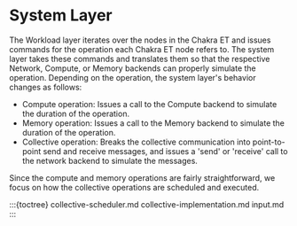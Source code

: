 # System Layer

The Workload layer iterates over the nodes in the Chakra ET and issues commands for the operation each Chakra ET node refers to. The system layer takes these commands and translates them so that the respective Network, Compute, or Memory backends can properly simulate the operation. Depending on the operation, the system layer's behavior changes as follows: 

- Compute operation: Issues a call to the Compute backend to simulate the duration of the operation. 
- Memory operation: Issues a call to the Memory backend to simulate the duration of the operation. 
- Collective operation: Breaks the collective communication into point-to-point send and receive messages, and issues a 'send' or 'receive' call to the network backend to simulate the messages. 

Since the compute and memory operations are fairly straightforward, we focus on how the collective operations are scheduled and executed.

:::{toctree}
collective-scheduler.md
collective-implementation.md
input.md
:::
